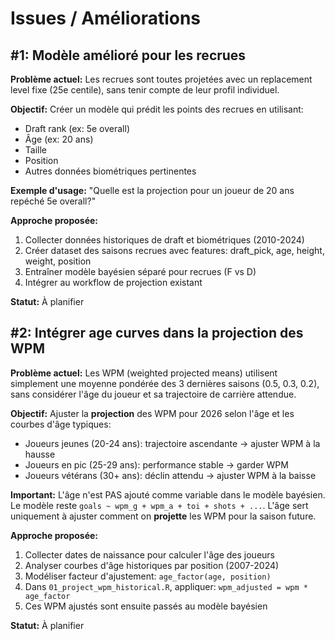 # Issues / Améliorations

## #1: Modèle amélioré pour les recrues

**Problème actuel:**
Les recrues sont toutes projetées avec un replacement level fixe (25e centile), sans tenir compte de leur profil individuel.

**Objectif:**
Créer un modèle qui prédit les points des recrues en utilisant:
- Draft rank (ex: 5e overall)
- Âge (ex: 20 ans)
- Taille
- Position
- Autres données biométriques pertinentes

**Exemple d'usage:**
"Quelle est la projection pour un joueur de 20 ans repéché 5e overall?"

**Approche proposée:**
1. Collecter données historiques de draft et biométriques (2010-2024)
2. Créer dataset des saisons recrues avec features: draft_pick, age, height, weight, position
3. Entraîner modèle bayésien séparé pour recrues (F vs D)
4. Intégrer au workflow de projection existant

**Statut:** À planifier

## #2: Intégrer age curves dans la projection des WPM

**Problème actuel:**
Les WPM (weighted projected means) utilisent simplement une moyenne pondérée des 3 dernières saisons (0.5, 0.3, 0.2), sans considérer l'âge du joueur et sa trajectoire de carrière attendue.

**Objectif:**
Ajuster la **projection** des WPM pour 2026 selon l'âge et les courbes d'âge typiques:
- Joueurs jeunes (20-24 ans): trajectoire ascendante → ajuster WPM à la hausse
- Joueurs en pic (25-29 ans): performance stable → garder WPM
- Joueurs vétérans (30+ ans): déclin attendu → ajuster WPM à la baisse

**Important:** L'âge n'est PAS ajouté comme variable dans le modèle bayésien. Le modèle reste `goals ~ wpm_g + wpm_a + toi + shots + ...`. L'âge sert uniquement à ajuster comment on **projette** les WPM pour la saison future.

**Approche proposée:**
1. Collecter dates de naissance pour calculer l'âge des joueurs
2. Analyser courbes d'âge historiques par position (2007-2024)
3. Modéliser facteur d'ajustement: `age_factor(age, position)`
4. Dans `01_project_wpm_historical.R`, appliquer: `wpm_adjusted = wpm * age_factor`
5. Ces WPM ajustés sont ensuite passés au modèle bayésien

**Statut:** À planifier
